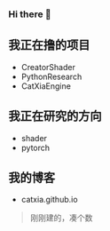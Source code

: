 ### Hi there 👋

<!--
**CatXia/CatXia** is a ✨ _special_ ✨ repository because its `README.md` (this file) appears on your GitHub profile.

Here are some ideas to get you started:

- 🔭 I’m currently working on ...
- 🌱 I’m currently learning ...
- 👯 I’m looking to collaborate on ...
- 🤔 I’m looking for help with ...
- 💬 Ask me about ...
- 📫 How to reach me: ...
- 😄 Pronouns: ...
- ⚡ Fun fact: ...
-->

## 我正在撸的项目
- CreatorShader
- PythonResearch
- CatXiaEngine
## 我正在研究的方向
- shader
- pytorch
## 我的博客
- catxia.github.io
> 刚刚建的，凑个数
